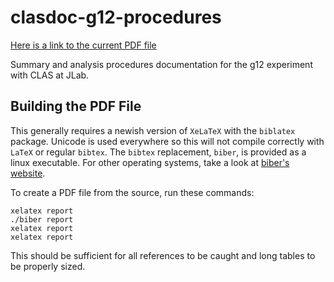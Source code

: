 clasdoc-g12-procedures
======================

[Here is a link to the current PDF file](https://github.com/JeffersonLab/clasdoc-g12-procedures/raw/master/report.pdf)

Summary and analysis procedures documentation for the g12 experiment with CLAS at JLab.

Building the PDF File
---------------------

This generally requires a newish version of ``XeLaTeX`` with the ``biblatex`` package. Unicode is used everywhere so this will not compile correctly with ``LaTeX`` or regular ``bibtex``. The ``bibtex`` replacement, ``biber``, is provided as a linux executable. For other operating systems, take a look at [biber's website](http://biblatex-biber.sourceforge.net/).

To create a PDF file from the source, run these commands:

    xelatex report
    ./biber report
    xelatex report
    xelatex report

This should be sufficient for all references to be caught and long tables to be properly sized.
